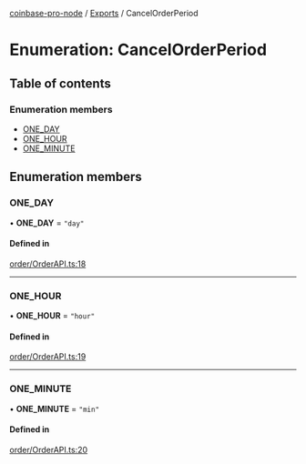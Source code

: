 [coinbase-pro-node](../README.md) / [Exports](../modules.md) / CancelOrderPeriod

# Enumeration: CancelOrderPeriod

## Table of contents

### Enumeration members

- [ONE_DAY](CancelOrderPeriod.md#one_day)
- [ONE_HOUR](CancelOrderPeriod.md#one_hour)
- [ONE_MINUTE](CancelOrderPeriod.md#one_minute)

## Enumeration members

### ONE_DAY

• **ONE_DAY** = `"day"`

#### Defined in

[order/OrderAPI.ts:18](https://github.com/bennycode/coinbase-pro-node/blob/48475f6/src/order/OrderAPI.ts#L18)

---

### ONE_HOUR

• **ONE_HOUR** = `"hour"`

#### Defined in

[order/OrderAPI.ts:19](https://github.com/bennycode/coinbase-pro-node/blob/48475f6/src/order/OrderAPI.ts#L19)

---

### ONE_MINUTE

• **ONE_MINUTE** = `"min"`

#### Defined in

[order/OrderAPI.ts:20](https://github.com/bennycode/coinbase-pro-node/blob/48475f6/src/order/OrderAPI.ts#L20)
